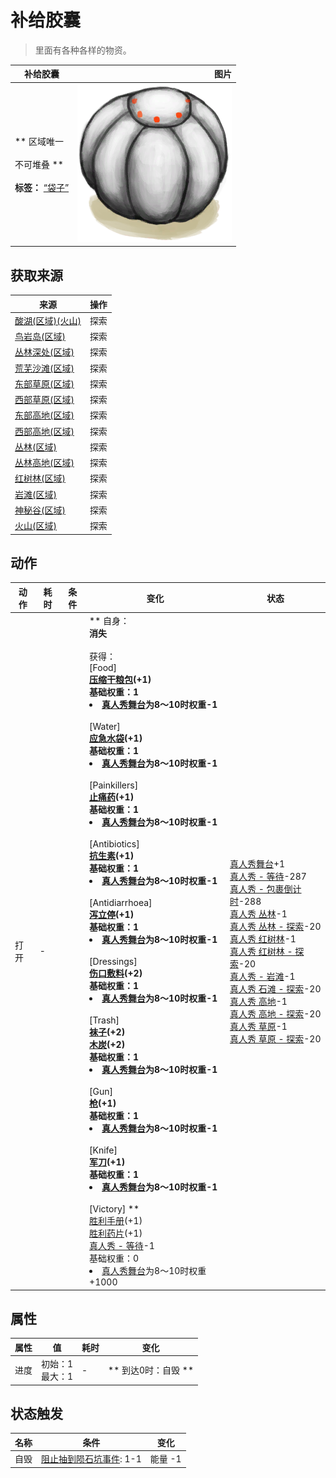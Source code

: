 # 补给胶囊  
> 里面有各种各样的物资。  
  
  补给胶囊  |   图片   
 ----  |  ----:   
 ** 区域唯一 **<br><br>** 不可堆叠 **<br><br>**标签：**	[“袋子”](tag_Bag.md)  |  <img decoding="async" src="Sprite/TVCrate.png" href="a.md" style="max-width:300px;max-height:300px;">   
  
## 获取来源  
来源  |  操作  
----  |  ----  
[酸湖(区域)(火山)](AcidLake.md)  |  探索  
[鸟岩岛(区域)](BirdRock.md)  |  探索  
[丛林深处(区域)](DeepJungle.md)  |  探索  
[荒芜沙滩(区域)](DesolateBeach.md)  |  探索  
[东部草原(区域)](GrasslandsE.md)  |  探索  
[西部草原(区域)](GrasslandsW.md)  |  探索  
[东部高地(区域)](HighlandsEastern.md)  |  探索  
[西部高地(区域)](HighlandsWestern.md)  |  探索  
[丛林(区域)](Jungle.md)  |  探索  
[丛林高地(区域)](JungleHighlands.md)  |  探索  
[红树林(区域)](Mangroves.md)  |  探索  
[岩滩(区域)](Rocks.md)  |  探索  
[神秘谷(区域)](SecretValley.md)  |  探索  
[火山(区域)](Volcano.md)  |  探索  
## 动作  
动作  |  耗时  |  条件  |  变化  |  状态  
----  |  ----  |  ----  |  ----  |  ----  
打开<br>  |  -  |    |  ** 自身：**<br>消失<br><br>** 获得： **<br>** [Food] **<br>  [压缩干粮包](FoodRationsPackage.md)(+1)<br>基础权重：1<li>[真人秀舞台](TV_Stage.md)为8～10时权重-1</li><br>** [Water] **<br>  [应急水袋](WaterRationsPackage.md)(+1)<br>基础权重：1<li>[真人秀舞台](TV_Stage.md)为8～10时权重-1</li><br>** [Painkillers] **<br>  [止痛药](Painkillers.md)(+1)<br>基础权重：1<li>[真人秀舞台](TV_Stage.md)为8～10时权重-1</li><br>** [Antibiotics] **<br>  [抗生素](Antibiotics.md)(+1)<br>基础权重：1<li>[真人秀舞台](TV_Stage.md)为8～10时权重-1</li><br>** [Antidiarrhoea] **<br>  [泻立停](AntiDiarrhoeaPills.md)(+1)<br>基础权重：1<li>[真人秀舞台](TV_Stage.md)为8～10时权重-1</li><br>** [Dressings] **<br>  [伤口敷料](WoundDressing.md)(+2)<br>基础权重：1<li>[真人秀舞台](TV_Stage.md)为8～10时权重-1</li><br>** [Trash] **<br>  [袜子](Socks.md)(+2)<br>  [木炭](Charcoal.md)(+2)<br>基础权重：1<li>[真人秀舞台](TV_Stage.md)为8～10时权重-1</li><br>** [Gun] **<br>  [枪](Gun.md)(+1)<br>基础权重：1<li>[真人秀舞台](TV_Stage.md)为8～10时权重-1</li><br>** [Knife] **<br>  [军刀](KnifeMilitary.md)(+1)<br>基础权重：1<li>[真人秀舞台](TV_Stage.md)为8～10时权重-1</li><br>** [Victory] **<br>  [胜利手册](TV_Leaflet.md)(+1)<br>  [胜利药片](VictoryPillsTV.md)(+1)<br>[真人秀 - 等待](TV_CounterWait.md)-1<br>基础权重：0<li>[真人秀舞台](TV_Stage.md)为8～10时权重+1000</li>  |  [真人秀舞台](TV_Stage.md)+1<br>[真人秀 - 等待](TV_CounterWait.md)-287<br>[真人秀 - 包裹倒计时](TV_CounterRush.md)-288<br>[真人秀 丛林](TV_Jungle.md)-1<br>[真人秀 丛林 - 探索](TV_JungleExplore.md)-20<br>[真人秀 红树林](TV_Mangroves.md)-1<br>[真人秀 红树林 - 探索](TV_MangrovesExplore.md)-20<br>[真人秀 - 岩滩](TV_Rocks.md)-1<br>[真人秀 石滩 - 探索](TV_RocksExplore.md)-20<br>[真人秀 高地](TV_Highlands.md)-1<br>[真人秀 高地 - 探索](TV_HighlandsExplore.md)-20<br>[真人秀 草原](TV_Grasslands.md)-1<br>[真人秀 草原 - 探索](TV_GrasslandsExplore.md)-20  
## 属性   
属性  |  值  |  耗时  |  变化  
----  |  ----  |  ----  |  ----  
进度  |  初始：1<br>最大：1  |  -  |  ** 到达0时：自毁 **<br>  
## 状态触发  
名称  |  条件  |  变化  
----  |  ----  |  ----  
自毁  |  [阻止抽到陨石坑事件](TV_CrateKiller.md): 1-1  |  能量  -1  


<script>document.title="补给胶囊 - 卡牌生存百科 Card Survival Wiki";</script>